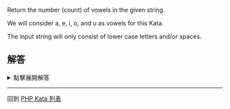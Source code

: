 Return the number (count) of vowels in the given string.

We will consider a, e, i, o, and u as vowels for this Kata.

The input string will only consist of lower case letters and/or spaces.

## 解答

<details>
  <summary>點擊展開解答</summary>

第一版答案

```php
function getCount($str) {
  $vowelsCount = 0;
  
  $str2 = preg_replace('/(a|e|i|o|u)/', '', $str);
  $vowelsCount = strlen($str) - strlen($str2);
  return $vowelsCount;
}
```

後來找到更簡潔的解法，利用 `preg_match_all()`

```php
function getCount($str) {
  return preg_match_all('/[aeiou]/i',$str);
}
```

</details>
  
-----
回到 [PHP Kata 列表](index.md)
